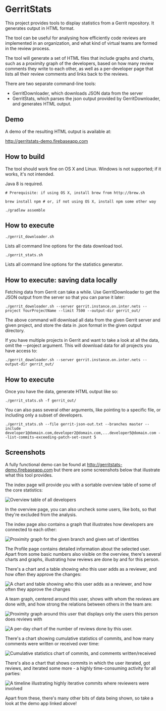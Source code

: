 # GerritStats

This project provides tools to display statistics from a Gerrit repository.
It generates output in HTML format.

The tool can be useful for analysing how efficiently code reviews are implemented in an organization,
and what kind of virtual teams are formed in the review process.

The tool will generate a set of HTML files that include graphs and charts, such as
a proximity graph of the developers, based on how many review comments they write to each other,
as well as a per-developer page that lists all their review comments and links back to the reviews.

There are two separate command-line tools:

* GerritDownloader, which downloads JSON data from the server
* GerritStats, which parses the json output provided by GerritDownloader, and generates HTML output.

## Demo

A demo of the resulting HTML output is available at:

http://gerritstats-demo.firebaseapp.com

## How to build

The tool should work fine on OS X and Linux. Windows is not supported; if it works, it's not intended.

Java 8 is required.

```
# Prerequisite: if using OS X, install brew from http://brew.sh

brew install npm # or, if not using OS X, install npm some other way

./gradlew assemble
```

## How to execute

```
./gerrit_downloader.sh
```

Lists all command line options for the data download tool.

```
./gerrit_stats.sh
```

Lists all command line options for the statistics generator.

## How to execute: saving data locally

Fetching data from Gerrit can take a while. Use GerritDownloader to get the JSON output from the server so that you can parse it later:

```
./gerrit_downloader.sh --server gerrit.instance.on.inter.nets --project YourProjectName --limit 7500 --output-dir gerrit_out/
```

The above command will download all data from the given Gerrit server and given project, and store the data in .json format in the given output directory.

If you have multiple projects in Gerrit and want to take a look at all the data, omit the --project argument. This will download data for all projects you have
access to:

```
./gerrit_downloader.sh --server gerrit.instance.on.inter.nets --output-dir gerrit_out/
```

## How to execute

Once you have the data, generate HTML output like so:

```
./gerrit_stats.sh -f gerrit_out/
```

You can also pass several other arguments, like pointing to a specific file, or including only a subset of
developers.

```
./gerrit_stats.sh --file gerrit-json-out.txt --branches master --include developer1@domain.com,developer2@domain.com,...developer5@domain.com --list-commits-exceeding-patch-set-count 5
```


## Screenshots

A fully functional demo can be found at http://gerritstats-demo.firebaseapp.com but there are some screenshots below that illustrate what this tool provides.

The index page will provide you with a sortable overview table of some of the core statistics:

![Overview table of all developers](doc/overview_table.png)

In the overview page, you can also uncheck some users, like bots, so that they're excluded from the analysis.

The index page also contains a graph that illustrates how developers are connected to each other:

![Proximity graph for the given branch and given set of identities](doc/overview_team_graph.png)

The Profile page contains detailed information about the selected user. Apart from some basic numbers also visible on the overview, there's several charts and graphs, illustrating how reviews are done by and for this person.

There's a chart and a table showing who this user adds as a reviewer, and how often they approve the changes:

![A chart and table showing who this user adds as a reviewer, and how often they approve the changes](doc/profile_reviewers_and_approvals.png)

A team graph, centered around this user, shows with whom the reviews are done with, and how strong the relations between others in the team are:

![Proximity graph around this user that displays only the users this person does reviews with](doc/profile_team_graph.png)

![A per-day chart of the number of reviews done by this user.](doc/profile_review_comments_per_day.png)

There's a chart showing cumulative statistics of commits, and how many comments were written or received over time:

![Cumulative statistics chart of commits, and comments written/received](doc/profile_cumulative_stats.png)

There's also a chart that shows commits in which the user iterated, got reviews, and iterated some more - a highly time-consuming activity for all parties:

![A timeline illustrating highly iterative commits where reviewers were involved](doc/profile_iteration.png)

Apart from these, there's many other bits of data being shown, so take a look at the demo app linked above!
